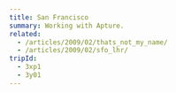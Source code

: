 ```yaml
---
title: San Francisco
summary: Working with Apture.
related:
  - /articles/2009/02/thats_not_my_name/
  - /articles/2009/02/sfo_lhr/
tripId:
  - 3xp1
  - 3y01
---
```

